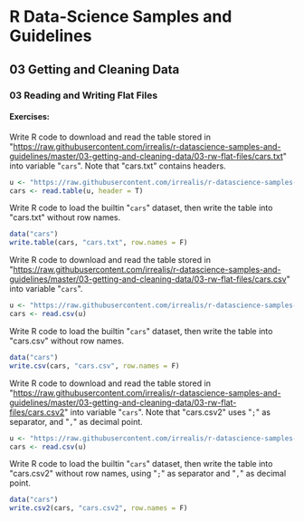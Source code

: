# R Data-Science Samples and Guidelines
## 03 Getting and Cleaning Data
### 03 Reading and Writing Flat Files
#### Exercises:

Write R code to download and read the table stored in "https://raw.githubusercontent.com/irrealis/r-datascience-samples-and-guidelines/master/03-getting-and-cleaning-data/03-rw-flat-files/cars.txt" into variable "`cars`". Note that "cars.txt" contains headers.  
```R
u <- "https://raw.githubusercontent.com/irrealis/r-datascience-samples-and-guidelines/master/03-getting-and-cleaning-data/03-rw-flat-files/cars.txt"
cars <- read.table(u, header = T)
```

Write R code to load the builtin "`cars`" dataset, then write the table into "cars.txt" without row names.  
```R
data("cars")
write.table(cars, "cars.txt", row.names = F)
```

Write R code to download and read the table stored in "https://raw.githubusercontent.com/irrealis/r-datascience-samples-and-guidelines/master/03-getting-and-cleaning-data/03-rw-flat-files/cars.csv" into variable "`cars`".  
```R
u <- "https://raw.githubusercontent.com/irrealis/r-datascience-samples-and-guidelines/master/03-getting-and-cleaning-data/03-rw-flat-files/cars.csv"
cars <- read.csv(u)
```

Write R code to load the builtin "`cars`" dataset, then write the table into "cars.csv" without row names.  
```R
data("cars")
write.csv(cars, "cars.csv", row.names = F)
```

Write R code to download and read the table stored in "https://raw.githubusercontent.com/irrealis/r-datascience-samples-and-guidelines/master/03-getting-and-cleaning-data/03-rw-flat-files/cars.csv2" into variable "`cars`". Note that "cars.csv2" uses "`;`" as separator, and "`,`" as decimal point.  
```R
u <- "https://raw.githubusercontent.com/irrealis/r-datascience-samples-and-guidelines/master/03-getting-and-cleaning-data/03-rw-flat-files/cars.csv"
cars <- read.csv(u)
```

Write R code to load the builtin "`cars`" dataset, then write the table into "cars.csv2" without row names, using "`;`" as separator and "`,`" as decimal point.  
```R
data("cars")
write.csv2(cars, "cars.csv2", row.names = F)
```
